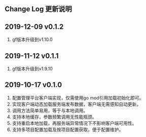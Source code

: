 Change Log 更新说明
------------------------------
## 2019-12-09 v0.1.2
1. gf版本升级到v1.10.0

## 2019-11-12 v0.1.1
1. gf版本升级到v1.9.10

## 2019-10-17 v0.1.0
1. 配置管理平台客户端实现，仅需使用go mod引用加载初始化即可。
2. 实现客户端动态加载服务端发布数据，客户端无需感知自动更新。
3. 调用方法简单易用，等于与本地调用。
4. 支持本地缓存，参数频繁调用无性能瓶颈。
5. 支持重启本地加载，再服务端异常情况下不影响客户端可用性。
6. 支持多项目配置加载及按项目配置获取，便于配置维护。